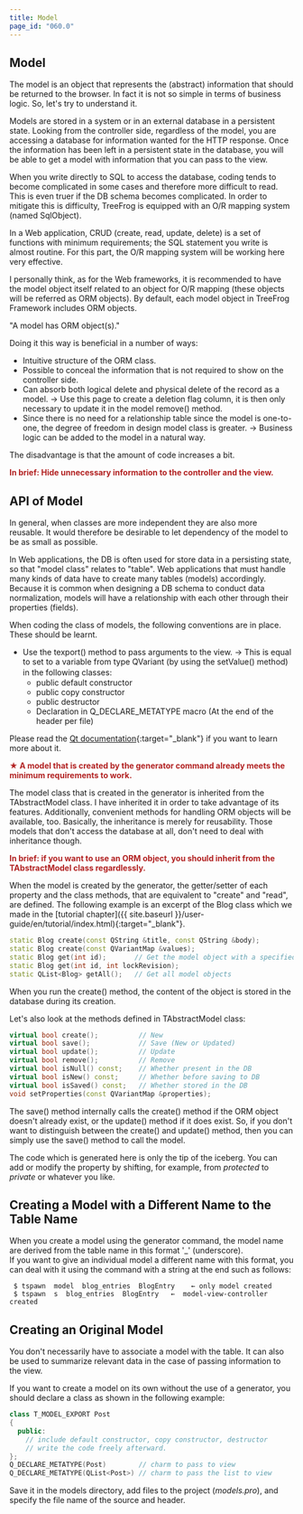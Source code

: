 ```yaml
---
title: Model
page_id: "060.0"
---
```


## Model

The model is an object that represents the (abstract) information that should be returned to the browser. In fact it is not so simple in terms of business logic. So, let's try to understand it.

Models are stored in a system or in an external database in a persistent state. Looking from the controller side, regardless of the model, you are accessing a database for information wanted for the HTTP response. Once the information has been left in a persistent state in the database, you will be able to get a model with information that you can pass to the view.

When you write directly to SQL to access the database, coding tends to become complicated in some cases and therefore more difficult to read. This is even truer if the DB schema becomes complicated. In order to mitigate this is difficulty, TreeFrog is equipped with an O/R mapping system (named SqlObject).

In a Web application, CRUD (create, read, update, delete) is a set of functions with minimum requirements; the SQL statement you write is almost routine. For this part, the O/R mapping system will be working here very effective.

I personally think, as for the Web frameworks, it is recommended to have the model object itself related to an object for O/R mapping (these objects will be referred as ORM objects). By default, each model object in TreeFrog Framework includes ORM objects.

   "A model has ORM object(s)."

Doing it this way is beneficial in a number of ways:

* Intuitive structure of the ORM class.
* Possible to conceal the information that is not required to show on the controller side.
* Can absorb both logical delete and physical delete of the record as a model.
 → Use this page to create a deletion flag column, it is then only necessary to update it in the model remove() method.
* Since there is no need for a relationship table since the model is one-to-one, the degree of freedom in design model class is greater.
 → Business logic can be added to the model in a natural way.

The disadvantage is that the amount of code increases a bit.

<span style="color: #b22222">**In brief: Hide unnecessary information to the controller and the view.** </span>

## API of Model

In general, when classes are more independent they are also more reusable. It would therefore be desirable to let dependency of the model to be as small as possible.

In Web applications, the DB is often used for store data in a persisting state, so that "model class" relates to "table". Web applications that must handle many kinds of data have to create many tables (models) accordingly. Because it is common when designing a DB schema to conduct data normalization, models will have a relationship with each other through their properties (fields).

When coding the class of models, the following conventions are in place. These should be learnt.

* Use the texport() method to pass arguments to the view.
    → This is equal to set to a variable from type QVariant (by using the setValue() method) in the following classes:　
    - public default constructor
    - public copy constructor 
    - public destructor
    - Declaration in Q_DECLARE_METATYPE macro (At the end of the header per file)

Please read the [Qt documentation](http://doc.qt.io/qt-5/qmetatype.html){:target="_blank"} if you want to learn more about it.
 
<span style="color: #b22222">**★ A model that is created by the generator command already meets the minimum requirements to work.** </span>

The model class that is created in the generator is inherited from the TAbstractModel class. I have inherited it in order to take advantage of its features. Additionally, convenient methods for handling ORM objects will be available, too. Basically, the inheritance is merely for reusability. Those models that don't access the database at all, don't need to deal with inheritance though.

<span style="color: #b22222">**In brief: if you want to use an ORM object, you should inherit from the TAbstractModel class regardlessly.** </span>

When the model is created by the generator, the getter/setter of each property and the class methods, that are equivalent to "create" and "read", are defined. The following example is an excerpt of the Blog class which we made in the [tutorial chapter]({{ site.baseurl }}/user-guide/en/tutorial/index.html){:target="_blank"}.

```c++
static Blog create(const QString &title, const QString &body);
static Blog create(const QVariantMap &values);
static Blog get(int id);       // Get the model object with a specified ID
static Blog get(int id, int lockRevision); 
static QList<Blog> getAll();   // Get all model objects
```

When you run the create() method, the content of the object is stored in the database during its creation.

Let's also look at the methods defined in TAbstractModel class:

```c++
virtual bool create();          // New
virtual bool save();            // Save (New or Updated)
virtual bool update();          // Update
virtual bool remove();          // Remove
virtual bool isNull() const;    // Whether present in the DB
virtual bool isNew() const;     // Whether before saving to DB
virtual bool isSaved() const;   // Whether stored in the DB
void setProperties(const QVariantMap &properties);
```

The save() method internally calls the create() method if the ORM object doesn't already exist, or the update() method if it does exist. So, if you don't want to distinguish between the create() and update() method, then you can simply use the save() method to call the model.

The code which is generated here is only the tip of the iceberg. You can add or modify the property by shifting, for example, from *protected* to *private* or whatever you like.

## Creating a Model with a Different Name to the Table Name

When you create a model using the generator command, the model name are derived from the table name in this format '_' (underscore).<br> 
If you want to give an individual model a different name with this format, you can deal with it using the command with a string at the end such as follows:

```
 $ tspawn  model  blog_entries  BlogEntry    ← only model created
 $ tspawn  s  blog_entries  BlogEntry   ←  model-view-controller created
```

## Creating an Original Model

You don't necessarily have to associate a model with the table. It can also be used to summarize relevant data in the case of passing information to the view.

If you want to create a model on its own without the use of a generator, you should declare a class as shown in the following example:

```c++
class T_MODEL_EXPORT Post
{
  public:
    // include default constructor, copy constructor, destructor
    // write the code freely afterward.
};
Q_DECLARE_METATYPE(Post)        // charm to pass to view
Q_DECLARE_METATYPE(QList<Post>) // charm to pass the list to view
```

Save it in the models directory, add files to the project (*models.pro*), and specify the file name of the source and header.